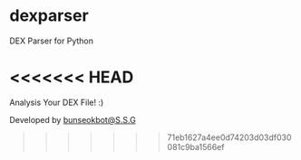 # dexparser
DEX Parser for Python

<<<<<<< HEAD
=======
Analysis Your DEX File! :)

Developed by bunseokbot@S.S.G
>>>>>>> 71eb1627a4ee0d74203d03df030081c9ba1566ef
